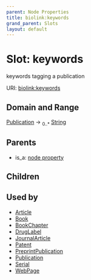 ```yaml
---
parent: Node Properties
title: biolink:keywords
grand_parent: Slots
layout: default
---
```


# Slot: keywords


keywords tagging a publication

URI: [biolink:keywords](https://w3id.org/biolink/vocab/keywords)

## Domain and Range

[Publication](Publication.md) ->  <sub>0..\*</sub> [String](types/String.md)

## Parents

 *  is_a: [node property](node_property.md)

## Children


## Used by

 * [Article](Article.md)
 * [Book](Book.md)
 * [BookChapter](BookChapter.md)
 * [DrugLabel](DrugLabel.md)
 * [JournalArticle](JournalArticle.md)
 * [Patent](Patent.md)
 * [PreprintPublication](PreprintPublication.md)
 * [Publication](Publication.md)
 * [Serial](Serial.md)
 * [WebPage](WebPage.md)
